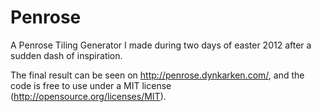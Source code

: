 Penrose
=======

A Penrose Tiling Generator I made during two days of easter 2012 after a sudden dash of inspiration.

The final result can be seen on http://penrose.dynkarken.com/, and the code is free to use under a MIT license (http://opensource.org/licenses/MIT).

